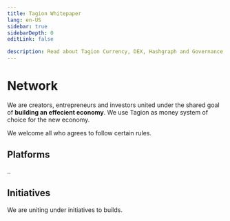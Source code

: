 ```yaml
---
title: Tagion Whitepaper
lang: en-US
sidebar: true
sidebarDepth: 0
editLink: false

description: Read about Tagion Currency, DEX, Hashgraph and Governance. Tagion is a decentralized monetary system with basic banking services built-in. We aim to create an infrastructure to unify cryptocurrencies into one interconnected system.
---
```


# Network

We are creators, entrepreneurs and investors united under the shared goal of **building an effecient economy**. We use Tagion as money system of choice for the new economy. 

We welcome all who agrees to follow certain rules.

## Platforms

..

## Initiatives

We are uniting under initiatives to builds.